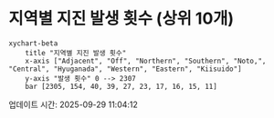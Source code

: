 # 지역별 지진 발생 횟수 (상위 10개)

```mermaid
xychart-beta
    title "지역별 지진 발생 횟수"
    x-axis ["Adjacent", "Off", "Northern", "Southern", "Noto,", "Central", "Hyuganada", "Western", "Eastern", "Kiisuido"]
    y-axis "발생 횟수" 0 --> 2307
    bar [2305, 154, 40, 39, 27, 23, 17, 16, 15, 11]
```

업데이트 시간: 2025-09-29 11:04:12
